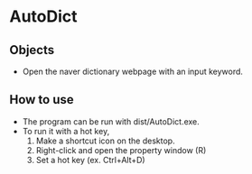 # AutoDict

## Objects
- Open the naver dictionary webpage with an input keyword.

## How to use
- The program can be run with dist/AutoDict.exe.
- To run it with a hot key, 
  1. Make a shortcut icon on the desktop.
  2. Right-click and open the property window (R)
  3. Set a hot key (ex. Ctrl+Alt+D)
